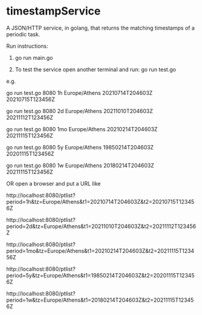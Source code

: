 # timestampService
A JSON/HTTP service, in golang, that returns the matching timestamps of a periodic task.

Run instructions:
1) go run main.go <port>

2) To test the service open another terminal and run:
go run test.go <port> <period> <tz> <t1> <t2>

e.g.

go run test.go 8080 1h Europe/Athens 20210714T204603Z 20210715T123456Z

go run test.go 8080 2d Europe/Athens 20211010T204603Z 20211112T123456Z

go run test.go 8080 1mo Europe/Athens 20210214T204603Z 20211115T123456Z

go run test.go 8080 5y Europe/Athens 19850214T204603Z 20201115T123456Z

go run test.go 8080 1w Europe/Athens 20180214T204603Z 20211115T123456Z


OR
open a browser and put a URL like

http://localhost:8080/ptlist?period=1h&tz=Europe/Athens&t1=20210714T204603Z&t2=20210715T123456Z

http://localhost:8080/ptlist?period=2d&tz=Europe/Athens&t1=20211010T204603Z&t2=20211112T123456Z

http://localhost:8080/ptlist?period=1mo&tz=Europe/Athens&t1=20210214T204603Z&t2=20211115T123456Z

http://localhost:8080/ptlist?period=5y&tz=Europe/Athens&t1=19850214T204603Z&t2=20201115T123456Z

http://localhost:8080/ptlist?period=1w&tz=Europe/Athens&t1=20180214T204603Z&t2=20211115T123456Z
